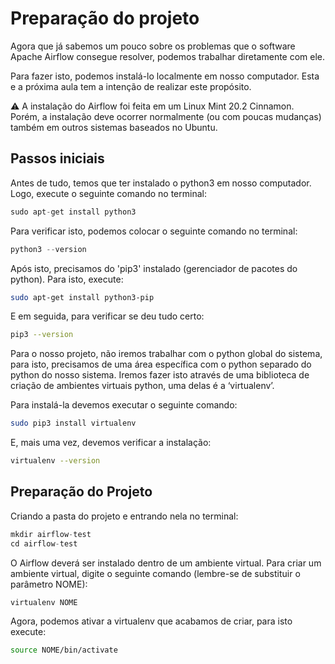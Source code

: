 # Preparação do projeto

Agora que já sabemos um pouco sobre os problemas que o software Apache Airflow consegue resolver, podemos trabalhar diretamente com ele.

Para fazer isto, podemos instalá-lo localmente em nosso computador. Esta e a próxima aula tem a intenção de realizar este propósito.

<aside>
⚠️ A instalação do Airflow foi feita em um Linux Mint 20.2 Cinnamon. Porém, a instalação deve ocorrer normalmente (ou com poucas mudanças) também em outros sistemas baseados no Ubuntu.

</aside>

## Passos iniciais

Antes de tudo, temos que ter instalado o python3 em nosso computador. Logo, execute o seguinte comando no terminal:

```python
sudo apt-get install python3
```

Para verificar isto, podemos colocar o seguinte comando no terminal:

```jsx
python3 --version
```

Após isto, precisamos do 'pip3' instalado (gerenciador de pacotes do python). Para isto, execute:

```bash
sudo apt-get install python3-pip
```

E em seguida, para verificar se deu tudo certo:

```bash
pip3 --version
```

Para o nosso projeto, não iremos trabalhar com o python global do sistema, para isto, precisamos de uma área específica com o python separado do python do nosso sistema. Iremos fazer isto através de uma biblioteca de criação de ambientes virtuais python, uma delas é a ‘virtualenv’.

Para instalá-la devemos executar o seguinte comando:

```bash
sudo pip3 install virtualenv
```

E, mais uma vez, devemos verificar a instalação:

```bash
virtualenv --version
```

## Preparação do Projeto

Criando a pasta do projeto e entrando nela no terminal:

```jsx
mkdir airflow-test
cd airflow-test
```

O Airflow deverá ser instalado dentro de um ambiente virtual. Para criar um ambiente virtual, digite o seguinte comando (lembre-se de substituir o parâmetro NOME):

```jsx
virtualenv NOME
```

Agora, podemos ativar a virtualenv que acabamos de criar, para isto execute:

```bash
source NOME/bin/activate
```